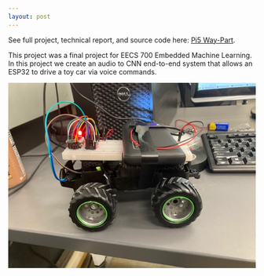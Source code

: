 ```yaml
---
layout: post
---
```

See full project, technical report, and source code here: [Pi5 Way-Part](https://github.com/ColeStrickler/EmbeddedMLFinal).



This project was a final project for EECS 700 Embedded Machine Learning. In this project we create an audio to CNN end-to-end system that allows an ESP32 to drive a toy car via voice commands. 


![waypart](/assets/img/vccar.jpg)